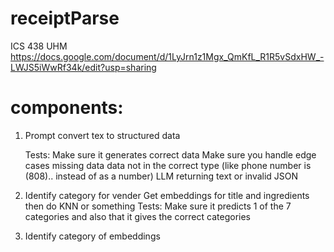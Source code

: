 # receiptParse
ICS 438 UHM
https://docs.google.com/document/d/1LyJrn1z1Mgx_QmKfL_R1R5vSdxHW_-LWJS5iWwRf34k/edit?usp=sharing
# components:
1. Prompt convert tex to structured data

	Tests:
		Make sure it generates correct data
		Make sure you handle edge cases
			missing data
			data not in the correct type (like phone number is (808).. instead of as a number)
			LLM returning text or invalid JSON
3. Identify category for vender
	Get embeddings for title and ingredients then do KNN or something
	Tests:
		Make sure it predicts 1 of the 7 categories and also that it gives the correct categories

4. Identify category of embeddings
		

